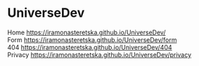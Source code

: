 # UniverseDev

Home https://iramonasteretska.github.io/UniverseDev/ <br>
Form https://iramonasteretska.github.io/UniverseDev/form <br>
404 https://iramonasteretska.github.io/UniverseDev/404 <br>
Privacy https://iramonasteretska.github.io/UniverseDev/privacy <br>
